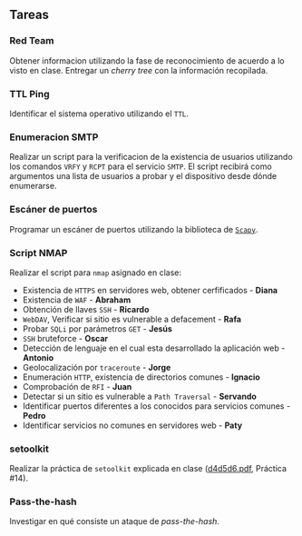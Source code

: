 ## Tareas

### Red Team
Obtener informacion utilizando la fase de reconocimiento de acuerdo a lo visto en clase. Entregar un *cherry tree* con la información recopilada.

### TTL Ping
Identificar el sistema operativo utilizando el `TTL`.

### Enumeracion SMTP
Realizar un script para la verificacion de la existencia de usuarios utilizando los comandos `VRFY` y `RCPT` para el servicio `SMTP`. El script recibirá como argumentos una lista de usuarios a probar y el dispositivo desde dónde enumerarse.

### Escáner de puertos
Programar un escáner de puertos utilizando la biblioteca de [`Scapy`](https://github.com/secdev/scapy).

### Script NMAP
Realizar el script para `nmap` asignado en clase:

+ Existencia de `HTTPS` en servidores web, obtener cerfificados - **Diana** 
+ Existencia de `WAF` - **Abraham** 
+ Obtención de llaves `SSH` - **Ricardo**
+ `WebDAV`, Verificar si sitio es vulnerable a defacement - **Rafa**
+ Probar `SQLi` por parámetros `GET` - **Jesús** 
+ `SSH` bruteforce - **Oscar**
+ Detección de lenguaje en el cual esta desarrollado la aplicación web - **Antonio**
+ Geolocalización por `traceroute` - **Jorge**
+ Enumeración `HTTP`, existencia de directorios comunes - **Ignacio**
+ Comprobación de `RFI` - **Juan**
+ Detectar si un sitio es vulnerable a `Path Traversal`  - **Servando**
+ Identificar puertos diferentes a los conocidos para servicios comunes - **Pedro** 
+ Identificar servicios no comunes en servidores web - **Paty** 

### setoolkit
Realizar la práctica de `setoolkit` explicada en clase ([d4d5d6.pdf](d4d5d6.pdf), Práctica #14).

### Pass-the-hash

Investigar en qué consiste un ataque de *pass-the-hash*.

